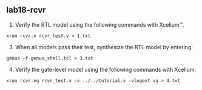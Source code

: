 ## lab18-rcvr

1. Verify the RTL model using the following commands with Xcelium™.

`xrun rcvr.v rcvr_test.v > 1.txt`

3. When all models pass their test, synthesize the RTL model by entering:

`genus -f genus_shell.tcl > 3.txt`

4. Verify the gate-level model using the following commands with Xcelium.

`xrun rcvr.vg rcvr_test.v -v ../../tutorial.v -vlogext vg > 4.txt`